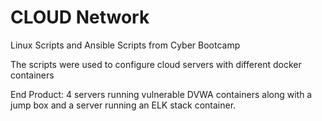 # CLOUD Network
Linux Scripts and Ansible Scripts from Cyber Bootcamp

The scripts were used to configure cloud servers with different docker containers

End Product: 4 servers running vulnerable DVWA containers along with a jump box and a server running an ELK stack container.
